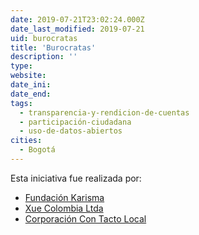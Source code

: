 ```yaml
---
date: 2019-07-21T23:02:24.000Z
date_last_modified: 2019-07-21
uid: burocratas
title: 'Burocratas'
description: ''
type: 
website: 
date_ini: 
date_end: 
tags:
  - transparencia-y-rendicion-de-cuentas
  - participación-ciudadana
  - uso-de-datos-abiertos
cities: 
  - Bogotá
---
```


Esta iniciativa fue realizada por:

- [Fundación Karisma](/organizaciones/fundacion-karisma)
- [Xue Colombia Ltda](/organizaciones/xue-colombia-ltda)
- [Corporación Con Tacto Local](/organizaciones/corporacion-con-tacto-local)
